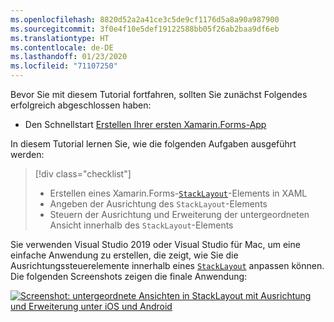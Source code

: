 ```yaml
---
ms.openlocfilehash: 8820d52a2a41ce3c5de9cf1176d5a8a90a987900
ms.sourcegitcommit: 3f0e4f10e5def19122588bb05f26ab2baa9df6eb
ms.translationtype: HT
ms.contentlocale: de-DE
ms.lasthandoff: 01/23/2020
ms.locfileid: "71107250"
---
```

Bevor Sie mit diesem Tutorial fortfahren, sollten Sie zunächst Folgendes erfolgreich abgeschlossen haben:

- Den Schnellstart [Erstellen Ihrer ersten Xamarin.Forms-App](~/get-started/first-app/index.md)

In diesem Tutorial lernen Sie, wie die folgenden Aufgaben ausgeführt werden:

> [!div class="checklist"]
>
> - Erstellen eines Xamarin.Forms-[`StackLayout`](xref:Xamarin.Forms.StackLayout)-Elements in XAML
> - Angeben der Ausrichtung des `StackLayout`-Elements
> - Steuern der Ausrichtung und Erweiterung der untergeordneten Ansicht innerhalb des `StackLayout`-Elements

Sie verwenden Visual Studio 2019 oder Visual Studio für Mac, um eine einfache Anwendung zu erstellen, die zeigt, wie Sie die Ausrichtungssteuerelemente innerhalb eines [`StackLayout`](xref:Xamarin.Forms.StackLayout) anpassen können. Die folgenden Screenshots zeigen die finale Anwendung:

[![Screenshot: untergeordnete Ansichten in StackLayout mit Ausrichtung und Erweiterung unter iOS und Android](../images/alignment-expansion-reduced.png "StackLayout mit Bezeichnungsinstanzen; Ausrichtung und Erweiterung festgelegt")](../images/alignment-expansion-large.png#lightbox "StackLayout mit Bezeichnungsinstanzen; Ausrichtung und Erweiterung festgelegt")
